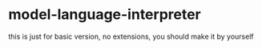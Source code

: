 # model-language-interpreter
this is just for basic version, no extensions, you should make it by yourself
